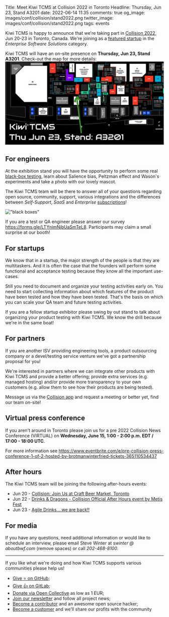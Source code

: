 Title: Meet Kiwi TCMS at Collision 2022 in Toronto
Headline: Thursday, Jun 23, Stand A3201
date: 2022-06-14 11:35
comments: true
og_image: images/conf/collision/stand2022.png
twitter_image: images/conf/collision/stand2022.png
tags: events


Kiwi TCMS is happy to announce that we're taking part in
[Collision 2022](https://collisionconf.com/), Jun 20-23 in Toronto, Canada.
We're joining as a [featured startup](https://collisionconf.com/startups/featured-startups)
in the *Enterprise Software Solutions* category.

Kiwi TCMS will have an on-site presence on
**Thursday, Jun 23, Stand A3201**. Check-out the map for more details:
![venue map](/images/conf/collision/stand2022.png "venue map")


For engineers
-------------

At the exhibition stand you will have the opportunity to perform some real
[black-box testing]({filename}2020-10-10-black-boxes-progress-update.markdown),
learn about Salience bias, Peltzman effect and Wason's experiments and take a photo with
our lovely mascot.

The Kiwi TCMS team will be there to answer all of your questions regarding
open source, community, support, various integrations and the differences between
*Self-Support*, *SaaS* and *Enterprise* [subscriptions](/#subscriptions)!

!["black boxes"](/images/conf/websummit/black_boxes.png "black boxes")


If you are a test or QA engineer please answer our survey
<https://forms.gle/LTYnimNjbUaSmTeL8>. Participants may claim a small surprise at our booth!


For startups
------------

We know that in a startup, the major strength of the people is that they are multitaskers.
And it is often the case that the founders will perform some functional and acceptance testing
because they know all the important use-cases.

Still you need to document and organize your testing activities early on. You need to
start collecting information about which features of the product have been tested and
how they have been tested. That's the basis on which you can scale your QA team and
future testing activities.

If you are a fellow startup exhibitor please swing by out stand to talk about
organizing your product testing with Kiwi TCMS. We know the drill because we're in
the same boat!


For partners
------------

If you are another ISV providing engineering tools, a product outsourcing company
or a devel/testing service venture we've got a partnership proposal for you!

We're interested in partners where we can integrate other products with Kiwi TCMS
and provide a better offering; provide extra services (e.g. managed hosting) and/or
provide more transparency to your own customers (e.g. allow them to see how their products
are being tested).

Message us via the [Collision app](https://play.google.com/store/apps/details?id=com.collision)
and request a meeting or better yet, find our team on-site!

Virtual press conference
------------------------

If you aren't around in Toronto please join us for a pre 2022 Collision News Conference (VIRTUAL) on
**Wednesday, June 15, 1:00 - 2:00 p.m. EDT / 17:00 - 18:00 UTC**.

For more information see
<https://www.eventbrite.com/e/pre-collision-press-conference-1-of-2-hosted-by-brotmanwinterfried-tickets-365110534437>



After hours
-----------

The Kiwi TCMS team will be joining the following after-hours events:

- Jun 20 - [Collision: Join Us at Craft Beer Market, Toronto](https://inthecloud.withgoogle.com/collision-happy-hour/register.html)
- Jun 22 - [Drinks & Dragons - Collision Official After Hours event by Metis Fest](https://www.eventbrite.sg/e/drinks-dragons-collision-official-after-hours-event-by-metis-fest-tickets-340062816037)
- Jun 23 - [Agile Drinks....we are back!!](https://www.meetup.com/agileto/events/286454424/)

For media
---------

If you have any questions, need additional information or would like to schedule an interview,
please email Steve Winter at *swinter @ aboutbwf.com* (remove spaces) or call *202-468-8100*.

---

If you like what we're doing and how Kiwi TCMS supports various communities
please help us!

- [Give ⭐ on GitHub](https://github.com/kiwitcms/Kiwi/stargazers);
- [Give 👍 on GitLab](https://gitlab.com/gitlab-org/gitlab/-/issues/334558);
- [Donate via Open Collective](https://opencollective.com/kiwitcms/donate) as low as 1 EUR;
- [Join our newsletter](https://kiwitcms.us17.list-manage.com/subscribe/post?u=9b57a21155a3b7c655ae8f922&id=c970a37581)
  and follow all project news;
- [Become a contributor](https://kiwitcms.readthedocs.io/en/latest/contribution.html) and an awesome open source hacker;
- [Become a customer](/#subscriptions) and we'll share our profits with the community
